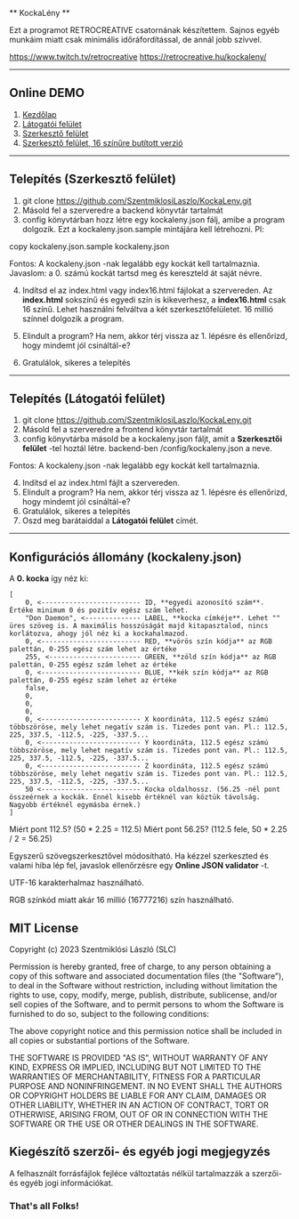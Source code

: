 ** KockaLény **

Ezt a programot RETROCREATIVE csatornának készítettem. Sajnos egyéb munkáim miatt csak minimális időráfordítással, de annál jobb szívvel.

https://www.twitch.tv/retrocreative
https://retrocreative.hu/kockaleny/

---

## Online DEMO

1. [Kezdőlap](http://slc.hu/kockaleny/)
2. [Látogatói felület](http://slc.hu/kockaleny/frontend/)
3. [Szerkesztő felület](http://slc.hu/kockaleny/backend/)
4. [Szerkesztő felület, 16 színűre butított verzió](http://slc.hu/kockaleny/backend/index16.html)

---

## Telepítés (Szerkesztő felület)

1. git clone https://github.com/SzentmiklosiLaszlo/KockaLeny.git
2. Másold fel a szerveredre a backend könyvtár tartalmát
3. config könyvtárban hozz létre egy kockaleny.json fálj, amibe a program dolgozik. Ezt a kockaleny.json.sample mintájára kell létrehozni. Pl:

copy kockaleny.json.sample kockaleny.json

Fontos: A kockaleny.json -nak legalább egy kockát kell tartalmaznia. Javaslom: a 0. számú kockát tartsd meg és kereszteld át saját névre.

4. Indítsd el az index.html vagy index16.html fájlokat a szervereden. Az **index.html** sokszínű és egyedi szín is kikeverhesz, a **index16.html** csak 16 színű. Lehet használni felváltva a két szerkesztőfelületet. 16 millió színnel dolgozik a program.

5. Elindult a program? Ha nem, akkor térj vissza az 1. lépésre és ellenőrizd, hogy mindemt jól csináltál-e?
6. Gratulálok, sikeres a telepítés

---

## Telepítés (Látogatói felület)

1. git clone https://github.com/SzentmiklosiLaszlo/KockaLeny.git
2. Másold fel a szerveredre a frontend könyvtár tartalmát
3. config könyvtárba másold be a kockaleny.json fáljt, amit a **Szerkesztői felület** -tel hoztál létre. backend-ben /config/kockaleny.json a neve.

Fontos: A kockaleny.json -nak legalább egy kockát kell tartalmaznia.

4. Indítsd el az index.html fájlt a szervereden.
5. Elindult a program? Ha nem, akkor térj vissza az 1. lépésre és ellenőrizd, hogy mindemt jól csináltál-e?
6. Gratulálok, sikeres a telepítés
7. Oszd meg barátaiddal a **Látogatói felület** címét.

---

## Konfigurációs állomány (kockaleny.json)

A **0. kocka** így néz ki:
```
[
	0, <------------------------- ID, **egyedi azonosító szám**. Értéke minimum 0 és pozitív egész szám lehet.
	"Don Daemon", <-------------- LABEL, **kocka címkéje**. Lehet "" üres szöveg is. A maximális hosszúságát majd kitapasztalod, nincs korlátozva, ahogy jól néz ki a kockahalmazod.
	0, <------------------------- RED, **vörös szín kódja** az RGB palettán, 0-255 egész szám lehet az értéke
	255, <----------------------- GREEN, **zöld szín kódja** az RGB palettán, 0-255 egész szám lehet az értéke
	0, <------------------------- BLUE, **kék szín kódja** az RGB palettán, 0-255 egész szám lehet az értéke
	false,
	0,
	0,
	0,
	0, <------------------------- X koordináta, 112.5 egész számú többszöröse, mely lehet negatív szám is. Tizedes pont van. Pl.: 112.5, 225, 337.5, -112.5, -225, -337.5...
	0, <------------------------- Y koordináta, 112.5 egész számú többszöröse, mely lehet negatív szám is. Tizedes pont van. Pl.: 112.5, 225, 337.5, -112.5, -225, -337.5...
	0, <------------------------- Z koordináta, 112.5 egész számú többszöröse, mely lehet negatív szám is. Tizedes pont van. Pl.: 112.5, 225, 337.5, -112.5, -225, -337.5...
	50 <------------------------- Kocka oldalhossz. (56.25 -nél pont összeérnek a kockák. Ennél kisebb értéknél van köztük távolság. Nagyobb értéknél egymásba érnek.)
]
```

Miért pont 112.5? (50 * 2.25 = 112.5)
Miért pont 56.25? (112.5 fele, 50 * 2.25 / 2 = 56.25)

Egyszerű szövegszerkesztővel módosítható. Ha kézzel szerkeszted és valami hiba lép fel, javaslok ellenőrzésre egy **Online JSON validator** -t.

UTF-16 karakterhalmaz használható.

RGB színkód miatt akár 16 millió (16777216) szín használható.

## MIT License

Copyright (c) 2023 Szentmiklósi László (SLC)

Permission is hereby granted, free of charge, to any person obtaining a copy
of this software and associated documentation files (the "Software"), to deal
in the Software without restriction, including without limitation the rights
to use, copy, modify, merge, publish, distribute, sublicense, and/or sell
copies of the Software, and to permit persons to whom the Software is
furnished to do so, subject to the following conditions:

The above copyright notice and this permission notice shall be included in all
copies or substantial portions of the Software.

THE SOFTWARE IS PROVIDED "AS IS", WITHOUT WARRANTY OF ANY KIND, EXPRESS OR
IMPLIED, INCLUDING BUT NOT LIMITED TO THE WARRANTIES OF MERCHANTABILITY,
FITNESS FOR A PARTICULAR PURPOSE AND NONINFRINGEMENT. IN NO EVENT SHALL THE
AUTHORS OR COPYRIGHT HOLDERS BE LIABLE FOR ANY CLAIM, DAMAGES OR OTHER
LIABILITY, WHETHER IN AN ACTION OF CONTRACT, TORT OR OTHERWISE, ARISING FROM,
OUT OF OR IN CONNECTION WITH THE SOFTWARE OR THE USE OR OTHER DEALINGS IN THE
SOFTWARE.

## Kiegészítő szerzői- és egyéb jogi megjegyzés

A felhasznált forrásfájlok fejléce változtatás nélkül tartalmazzák a szerzői- és egyéb jogi információkat.

### That's all Folks!
